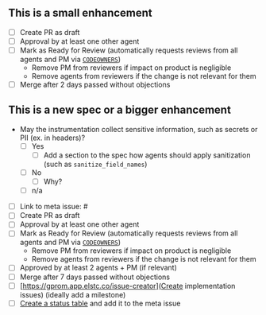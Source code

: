 <!--
Agent spec PR checklist

Delete all of this if the PR is not changing the agent spec.
Delete sections that don't apply to this PR.
If a specific checkbox doesn't apply, ~strike through~ and check it instead of deleting it.
-->

## This is a small enhancement

- [ ] Create PR as draft
- [ ] Approval by at least one other agent
- [ ] Mark as Ready for Review (automatically requests reviews from all agents and PM via [`CODEOWNERS`](https://github.com/elastic/apm/tree/master/.github/CODEOWNERS))
  - Remove PM from reviewers if impact on product is negligible
  - Remove agents from reviewers if the change is not relevant for them
- [ ] Merge after 2 days passed without objections

## This is a new spec or a bigger enhancement

- May the instrumentation collect sensitive information, such as secrets or PII (ex. in headers)?
  - [ ] Yes
    - [ ] Add a section to the spec how agents should apply sanitization (such as `sanitize_field_names`)
  - [ ] No
    - [ ] Why?
  - [ ] n/a
- [ ] Link to meta issue: #
- [ ] Create PR as draft
- [ ] Approval by at least one other agent
- [ ] Mark as Ready for Review (automatically requests reviews from all agents and PM via [`CODEOWNERS`](https://github.com/elastic/apm/tree/master/.github/CODEOWNERS))
  - Remove PM from reviewers if impact on product is negligible
  - Remove agents from reviewers if the change is not relevant for them
- [ ] Approved by at least 2 agents + PM (if relevant)
- [ ] Merge after 7 days passed without objections
- [ ] [https://gprom.app.elstc.co/issue-creator](Create implementation issues) (ideally add a milestone)
- [ ] [Create a status table](https://gprom.app.elstc.co/status/7.16) and add it to the meta issue

